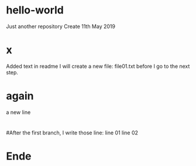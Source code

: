 # hello-world
Just another repository
Create 11th May 2019
# x
Added text in readme
I will create a new file: file01.txt
before I go to the next step.
# again 
a new line
#
#After the first branch, I write those line:
line 01
line 02
# Ende
